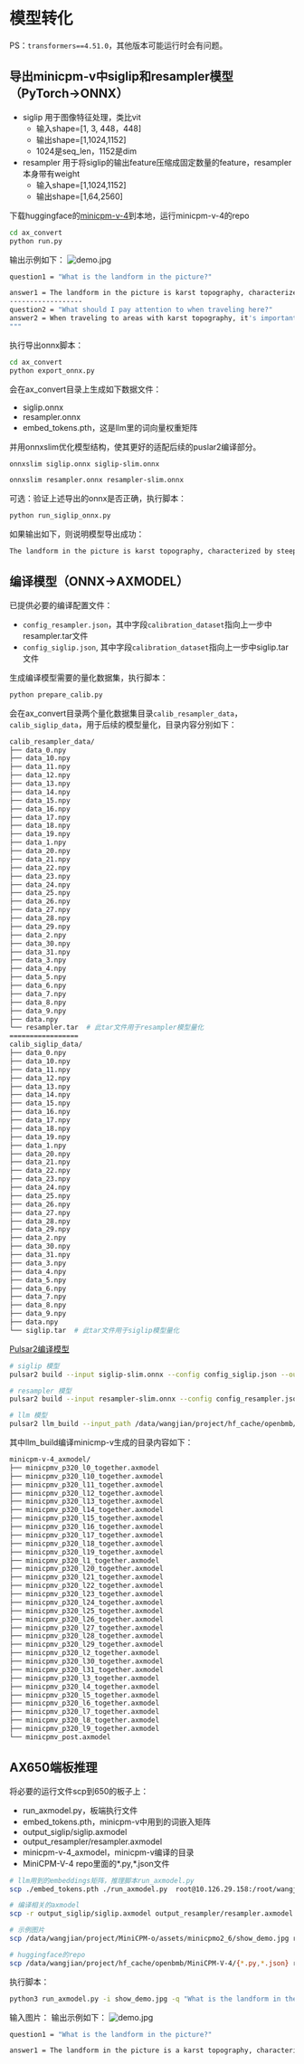 # 模型转化
PS：`transformers==4.51.0`，其他版本可能运行时会有问题。

## 导出minicpm-v中siglip和resampler模型（PyTorch->ONNX）
- siglip 用于图像特征处理，类比vit
    - 输入shape=[1, 3, 448，448]
    - 输出shape=[1,1024,1152]
    - 1024是seq_len，1152是dim
- resampler 用于将siglip的输出feature压缩成固定数量的feature，resampler本身带有weight
    - 输入shape=[1,1024,1152]
    - 输出shape=[1,64,2560]

下载huggingface的[minicpm-v-4](https://huggingface.co/openbmb/MiniCPM-V-4)到本地，运行minicpm-v-4的repo
```bash
cd ax_convert
python run.py
```
输出示例如下：
![demo.jpg](../assets/minicpmo2_6/show_demo.jpg)

```bash
question1 = "What is the landform in the picture?"

answer1 = The landform in the picture is karst topography, characterized by steep limestone hills and cliffs. This type of landscape typically forms due to the dissolution of soluble rocks like limestone over time, creating unique shapes that are often seen in regions with significant geological activity.
------------------
question2 = "What should I pay attention to when traveling here?"
answer2 = When traveling to areas with karst topography, it's important to be mindful of the terrain. The landscape can present challenges such as uneven ground and potential rockfalls. Additionally, always respect local ecosystems by not disturbing flora or fauna. If you plan to explore further into these hills, consider bringing sturdy footwear for hiking.
"""
```

执行导出onnx脚本：
```bash
cd ax_convert
python export_onnx.py 
```
会在ax_convert目录上生成如下数据文件：
- siglip.onnx
- resampler.onnx
- embed_tokens.pth，这是llm里的词向量权重矩阵

并用onnxslim优化模型结构，使其更好的适配后续的puslar2编译部分。
```bash
onnxslim siglip.onnx siglip-slim.onnx

onnxslim resampler.onnx resampler-slim.onnx
```

可选：验证上述导出的onnx是否正确，执行脚本：
```bash
python run_siglip_onnx.py
```
如果输出如下，则说明模型导出成功：
```bash
The landform in the picture is karst topography, characterized by steep limestone hills and cliffs. This type of landscape typically forms due to the dissolution of soluble rocks like limestone over time, creating unique shapes that are often seen in regions with significant geological activity.
```

## 编译模型（ONNX->AXMODEL）
已提供必要的编译配置文件：
- `config_resampler.json`，其中字段`calibration_dataset`指向上一步中resampler.tar文件
- `config_siglip.json`, 其中字段`calibration_dataset`指向上一步中siglip.tar文件

生成编译模型需要的量化数据集，执行脚本：   
```bash
python prepare_calib.py
```
会在ax_convert目录两个量化数据集目录`calib_resampler_data`，`calib_siglip_data`，用于后续的模型量化，目录内容分别如下：
```bash
calib_resampler_data/
├── data_0.npy
├── data_10.npy
├── data_11.npy
├── data_12.npy
├── data_13.npy
├── data_14.npy
├── data_15.npy
├── data_16.npy
├── data_17.npy
├── data_18.npy
├── data_19.npy
├── data_1.npy
├── data_20.npy
├── data_21.npy
├── data_22.npy
├── data_23.npy
├── data_24.npy
├── data_25.npy
├── data_26.npy
├── data_27.npy
├── data_28.npy
├── data_29.npy
├── data_2.npy
├── data_30.npy
├── data_31.npy
├── data_3.npy
├── data_4.npy
├── data_5.npy
├── data_6.npy
├── data_7.npy
├── data_8.npy
├── data_9.npy
├── data.npy
└── resampler.tar  # 此tar文件用于resampler模型量化
=================
calib_siglip_data/
├── data_0.npy
├── data_10.npy
├── data_11.npy
├── data_12.npy
├── data_13.npy
├── data_14.npy
├── data_15.npy
├── data_16.npy
├── data_17.npy
├── data_18.npy
├── data_19.npy
├── data_1.npy
├── data_20.npy
├── data_21.npy
├── data_22.npy
├── data_23.npy
├── data_24.npy
├── data_25.npy
├── data_26.npy
├── data_27.npy
├── data_28.npy
├── data_29.npy
├── data_2.npy
├── data_30.npy
├── data_31.npy
├── data_3.npy
├── data_4.npy
├── data_5.npy
├── data_6.npy
├── data_7.npy
├── data_8.npy
├── data_9.npy
├── data.npy
└── siglip.tar  # 此tar文件用于siglip模型量化
```

[Pulsar2编译模型](https://npu.pages-git-ext.axera-tech.com/pulsar2-docs/user_guides_quick/quick_start_ax650.html)
```bash
# siglip 模型
pulsar2 build --input siglip-slim.onnx --config config_siglip.json --output_dir output_siglip --debug.dump_frontend_graph --output_name siglip.axmodel

# resampler 模型
pulsar2 build --input resampler-slim.onnx --config config_resampler.json --output_dir output_resampler --debug.dump_frontend_graph --output_name resampler.axmodel

# llm 模型
pulsar2 llm_build --input_path /data/wangjian/project/hf_cache/openbmb/MiniCPM-V-4  --output_path minicpm-v-4_axmodel/ --kv_cache_len 1023 --hidden_state_type bf16 --prefill_len 320 --parallel 32 --chip AX650
```
其中llm_build编译minicmp-v生成的目录内容如下：
```bash
minicpm-v-4_axmodel/
├── minicpmv_p320_l0_together.axmodel
├── minicpmv_p320_l10_together.axmodel
├── minicpmv_p320_l11_together.axmodel
├── minicpmv_p320_l12_together.axmodel
├── minicpmv_p320_l13_together.axmodel
├── minicpmv_p320_l14_together.axmodel
├── minicpmv_p320_l15_together.axmodel
├── minicpmv_p320_l16_together.axmodel
├── minicpmv_p320_l17_together.axmodel
├── minicpmv_p320_l18_together.axmodel
├── minicpmv_p320_l19_together.axmodel
├── minicpmv_p320_l1_together.axmodel
├── minicpmv_p320_l20_together.axmodel
├── minicpmv_p320_l21_together.axmodel
├── minicpmv_p320_l22_together.axmodel
├── minicpmv_p320_l23_together.axmodel
├── minicpmv_p320_l24_together.axmodel
├── minicpmv_p320_l25_together.axmodel
├── minicpmv_p320_l26_together.axmodel
├── minicpmv_p320_l27_together.axmodel
├── minicpmv_p320_l28_together.axmodel
├── minicpmv_p320_l29_together.axmodel
├── minicpmv_p320_l2_together.axmodel
├── minicpmv_p320_l30_together.axmodel
├── minicpmv_p320_l31_together.axmodel
├── minicpmv_p320_l3_together.axmodel
├── minicpmv_p320_l4_together.axmodel
├── minicpmv_p320_l5_together.axmodel
├── minicpmv_p320_l6_together.axmodel
├── minicpmv_p320_l7_together.axmodel
├── minicpmv_p320_l8_together.axmodel
├── minicpmv_p320_l9_together.axmodel
└── minicpmv_post.axmodel
```

## AX650端板推理
将必要的运行文件scp到650的板子上：
- run_axmodel.py，板端执行文件
- embed_tokens.pth，minicpm-v中用到的词嵌入矩阵
- output_siglip/siglip.axmodel
- output_resampler/resampler.axmodel 
- minicpm-v-4_axmodel，minicpm-v编译的目录
- MiniCPM-V-4 repo里面的*.py,*.json文件

```bash
# llm用到的embeddings矩阵，推理脚本run_axmodel.py
scp ./embed_tokens.pth ./run_axmodel.py  root@10.126.29.158:/root/wangjian/minicpm-v-4

# 编译相关的axmodel
scp -r output_siglip/siglip.axmodel output_resampler/resampler.axmodel minicpm-v-4_axmodel root@10.126.29.158:/root/wangjian/minicpm-v-4

# 示例图片
scp /data/wangjian/project/MiniCPM-o/assets/minicpmo2_6/show_demo.jpg root@10.126.29.158:/root/wangjian/minicpm-v-4

# huggingface的repo
scp /data/wangjian/project/hf_cache/openbmb/MiniCPM-V-4/{*.py,*.json} root@10.126.29.158:/root/wangjian/hf_cache/MiniCPM-V-4
```

执行脚本：
```bash
python3 run_axmodel.py -i show_demo.jpg -q "What is the landform in the picture?"
```
输入图片：
输出示例如下：
![demo.jpg](../assets/minicpmo2_6/show_demo.jpg)

```bash
question1 = "What is the landform in the picture?"

answer1 = The landform in the picture is a karst topography, characterized by its unique and dramatic appearance with steep limestone cliffs rising from the water' s surface. This type of landscape is commonly found in regions with significant geological activity, such as China's Li River.
```